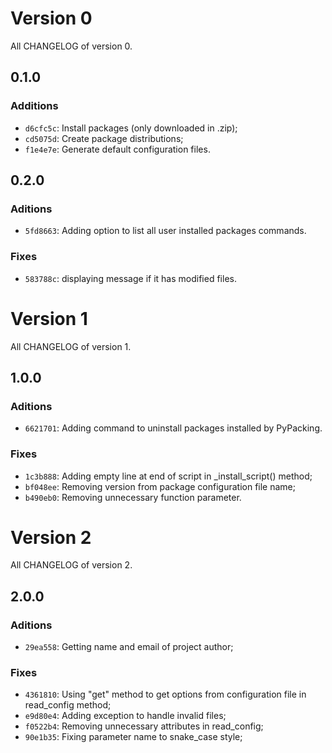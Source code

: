 # Version 0

All CHANGELOG of version 0.

## 0.1.0

### Additions

- `d6cfc5c`: Install packages (only downloaded in .zip);
- `cd5075d`: Create package distributions;
- `f1e4e7e`: Generate default configuration files.

## 0.2.0

### Aditions

- `5fd8663`: Adding option to list all user installed packages commands.

### Fixes

- `583788c`: displaying message if it has modified files.

# Version 1

All CHANGELOG of version 1.

## 1.0.0

### Aditions

- `6621701`: Adding command to uninstall packages installed by PyPacking.

### Fixes

- `1c3b888`: Adding empty line at end of script in _install_script() method;
- `bf048ee`: Removing version from package configuration file name;
- `b490eb0`: Removing unnecessary function parameter.

# Version 2

All CHANGELOG of version 2.

## 2.0.0

### Aditions

- `29ea558`: Getting name and email of project author;

### Fixes

- `4361810`: Using "get" method to get options from configuration file in read_config method;
- `e9d80e4`: Adding exception to handle invalid files;
- `f0522b4`: Removing unnecessary attributes in read_config;
- `90e1b35`: Fixing parameter name to snake_case style;